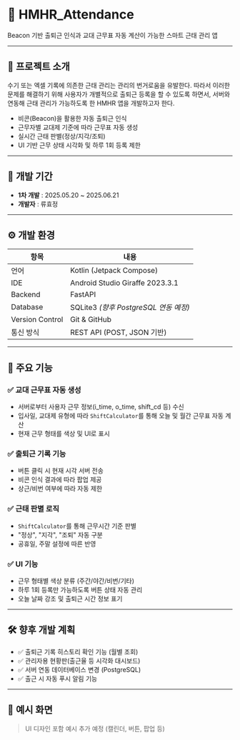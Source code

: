 # 📱 HMHR_Attendance

Beacon 기반 출퇴근 인식과 교대 근무표 자동 계산이 가능한 스마트 근태 관리 앱

---

## 📝 프로젝트 소개

수기 또는 엑셀 기록에 의존한 근태 관리는 관리의 번거로움을 유발한다. 따라서 이러한 문제를 해결하기 위해 사용자가 개별적으로 출퇴근 등록을 할 수 있도록 하면서, 서버와 연동해 근태 관리가 가능하도록 한 HMHR 앱을 개발하고자 한다.

- 비콘(Beacon)을 활용한 자동 출퇴근 인식
- 근무자별 교대제 기준에 따라 근무표 자동 생성
- 실시간 근태 판별(정상/지각/조퇴)
- UI 기반 근무 상태 시각화 및 하루 1회 등록 제한

---

## 📆 개발 기간

- **1차 개발** : 2025.05.20 ~ 2025.06.21  
- **개발자** : 류효정

---

## ⚙️ 개발 환경

| 항목 | 내용 |
|------|------|
| 언어 | Kotlin (Jetpack Compose) |
| IDE | Android Studio Giraffe 2023.3.1 |
| Backend | FastAPI |
| Database | SQLite3 *(향후 PostgreSQL 연동 예정)* |
| Version Control | Git & GitHub |
| 통신 방식 | REST API (POST, JSON 기반) |

---

## 📌 주요 기능

### ✅ 교대 근무표 자동 생성
- 서버로부터 사용자 근무 정보(i_time, o_time, shift_cd 등) 수신
- 입사일, 교대제 유형에 따라 `ShiftCalculator`를 통해 오늘 및 월간 근무표 자동 계산
- 현재 근무 형태를 색상 및 UI로 표시

### ✅ 출퇴근 기록 기능
- 버튼 클릭 시 현재 시각 서버 전송
- 비콘 인식 결과에 따라 팝업 제공
- 상근/비번 여부에 따라 자동 제한

### ✅ 근태 판별 로직
- `ShiftCalculator`를 통해 근무시간 기준 판별
- "정상", "지각", "조퇴" 자동 구분
- 공휴일, 주말 설정에 따른 반영

### ✅ UI 기능
- 근무 형태별 색상 분류 (주간/야간/비번/기타)
- 하루 1회 등록만 가능하도록 버튼 상태 자동 관리
- 오늘 날짜 강조 및 출퇴근 시간 정보 표기

---

## 🛠 향후 개발 계획

- ✅ 출퇴근 기록 히스토리 확인 기능 (월별 조회)
- ✅ 관리자용 현황판(출근율 등 시각화 대시보드)
- ✅ 서버 연동 데이터베이스 변경 (PostgreSQL)
- ✅ 출근 시 자동 푸시 알림 기능

---

## 📎 예시 화면

> UI 디자인 포함 예시 추가 예정 (캘린더, 버튼, 팝업 등)
